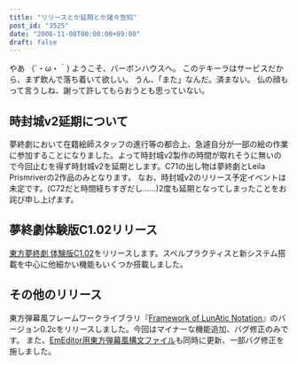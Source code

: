 ```yaml
---
title: "リリースとか延期とか諸々告知"
post_id: "3525"
date: "2006-11-08T00:00:00+09:00"
draft: false
---
```



やあ （´・ω・｀) ようこそ、バーボンハウスへ。 このテキーラはサービスだから、まず飲んで落ち着いて欲しい。 うん、「また」なんだ。済まない。 仏の顔もって言うしね、謝って許してもらおうとも思っていない。
## 時封城v2延期について
夢終劇において在籍絵師スタッフの進行等の都合上、急遽自分が一部の絵の作業に参加することになりました。よって時封城v2製作の時間が取れそうに無いので今回止むを得ず時封城v2を延期とします。C71の出し物は夢終劇とLeila Prismriverの2作品のみとなります。 なお、時封城v2のリリース予定イベントは未定です。(C72だと時間経ちすぎだし……)2度も延期となってしまったことをお詫び申し上げます。
## 夢終劇体験版C1.02リリース
[東方夢終劇 体験版C1.02](/!/thC/)をリリースします。スペルプラクティスと新システム搭載を中心に他細かい機能もいくつか搭載しました。
## その他のリリース
東方弾幕風フレームワークライブラリ『[Framework of LunAtic Notation](/tag/flan)』のバージョン0.2cをリリースしました。今回はマイナーな機能追加、バグ修正のみです。 また、[EmEditor用東方弾幕風構文ファイル](/emeditor-danmakufu)も同時に更新、一部バグ修正を施しました。
